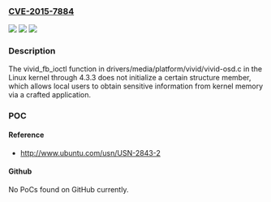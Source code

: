 ### [CVE-2015-7884](https://cve.mitre.org/cgi-bin/cvename.cgi?name=CVE-2015-7884)
![](https://img.shields.io/static/v1?label=Product&message=n%2Fa&color=blue)
![](https://img.shields.io/static/v1?label=Version&message=n%2Fa&color=blue)
![](https://img.shields.io/static/v1?label=Vulnerability&message=n%2Fa&color=brighgreen)

### Description

The vivid_fb_ioctl function in drivers/media/platform/vivid/vivid-osd.c in the Linux kernel through 4.3.3 does not initialize a certain structure member, which allows local users to obtain sensitive information from kernel memory via a crafted application.

### POC

#### Reference
- http://www.ubuntu.com/usn/USN-2843-2

#### Github
No PoCs found on GitHub currently.

